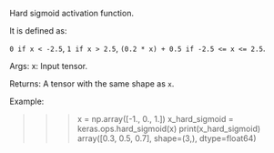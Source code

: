 Hard sigmoid activation function.

It is defined as:

`0 if x < -2.5`, `1 if x > 2.5`, `(0.2 * x) + 0.5 if -2.5 <= x <= 2.5`.

Args:
    x: Input tensor.

Returns:
    A tensor with the same shape as `x`.

Example:

>>> x = np.array([-1., 0., 1.])
>>> x_hard_sigmoid = keras.ops.hard_sigmoid(x)
>>> print(x_hard_sigmoid)
array([0.3, 0.5, 0.7], shape=(3,), dtype=float64)
